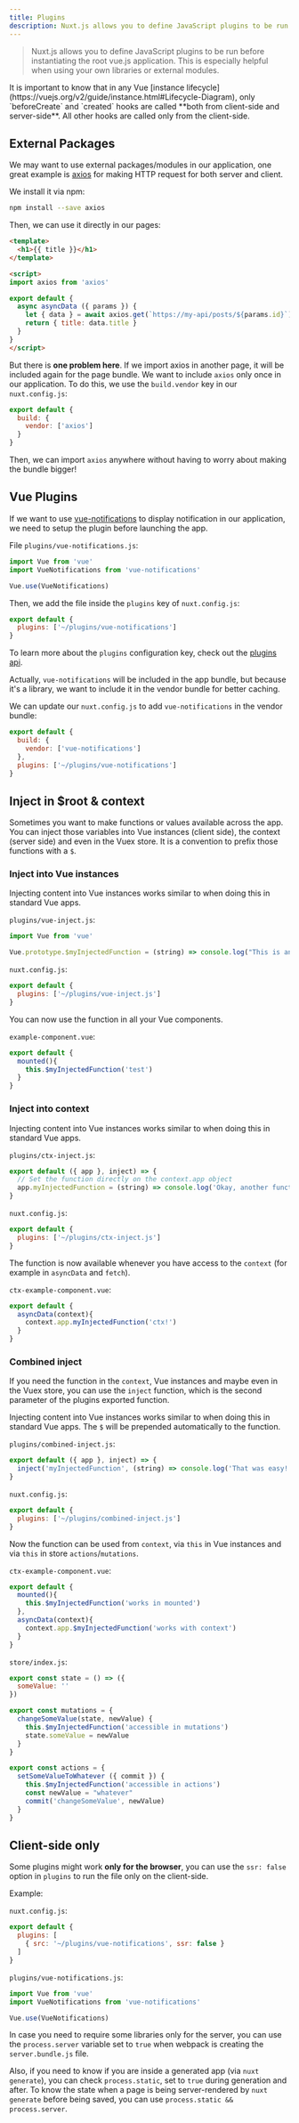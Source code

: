 ```yaml
---
title: Plugins
description: Nuxt.js allows you to define JavaScript plugins to be run before instantiating the root Vue.js Application. This is especially helpful when using your own libraries or external modules.
---
```


> Nuxt.js allows you to define JavaScript plugins to be run before instantiating the root vue.js application. This is especially helpful when using your own libraries or external modules.

<div class="Alert">It is important to know that in any Vue [instance lifecycle](https://vuejs.org/v2/guide/instance.html#Lifecycle-Diagram), only `beforeCreate` and `created` hooks are called **both from client-side and server-side**. All other hooks are called only from the client-side.</div>

## External Packages

We may want to use external packages/modules in our application, one great example is [axios](https://github.com/mzabriskie/axios) for making HTTP request for both server and client.

We install it via npm:

```bash
npm install --save axios
```

Then, we can use it directly in our pages:

```html
<template>
  <h1>{{ title }}</h1>
</template>

<script>
import axios from 'axios'

export default {
  async asyncData ({ params }) {
    let { data } = await axios.get(`https://my-api/posts/${params.id}`)
    return { title: data.title }
  }
}
</script>
```

But there is **one problem here**. If we import axios in another page, it will be included again for the page bundle. We want to include `axios` only once in our application. To do this, we use the `build.vendor` key in our `nuxt.config.js`:

```js
export default {
  build: {
    vendor: ['axios']
  }
}
```

Then, we can import `axios` anywhere without having to worry about making the bundle bigger!

## Vue Plugins

If we want to use [vue-notifications](https://github.com/se-panfilov/vue-notifications) to display notification in our application, we need to setup the plugin before launching the app.

File `plugins/vue-notifications.js`:

```js
import Vue from 'vue'
import VueNotifications from 'vue-notifications'

Vue.use(VueNotifications)
```

Then, we add the file inside the `plugins` key of `nuxt.config.js`:

```js
export default {
  plugins: ['~/plugins/vue-notifications']
}
```

To learn more about the `plugins` configuration key, check out the [plugins api](/api/configuration-plugins).

Actually, `vue-notifications` will be included in the app bundle, but because it's a library, we want to include it in the vendor bundle for better caching.

We can update our `nuxt.config.js` to add `vue-notifications` in the vendor bundle:

```js
export default {
  build: {
    vendor: ['vue-notifications']
  },
  plugins: ['~/plugins/vue-notifications']
}
```

## Inject in $root & context

Sometimes you want to make functions or values available across the app.
You can inject those variables into Vue instances (client side), the context (server side) and even in the Vuex store.
It is a convention to prefix those functions with a `$`.

### Inject into Vue instances

Injecting content into Vue instances works similar to when doing this in standard Vue apps.

`plugins/vue-inject.js`:

```js
import Vue from 'vue'

Vue.prototype.$myInjectedFunction = (string) => console.log("This is an example", string)
```

`nuxt.config.js`:

```js
export default {
  plugins: ['~/plugins/vue-inject.js']
}
```

You can now use the function in all your Vue components.

`example-component.vue`:

```js
export default {
  mounted(){
    this.$myInjectedFunction('test')
  }
}
```


### Inject into context

Injecting content into Vue instances works similar to when doing this in standard Vue apps.

`plugins/ctx-inject.js`:

```js
export default ({ app }, inject) => {
  // Set the function directly on the context.app object
  app.myInjectedFunction = (string) => console.log('Okay, another function', string)
}
```

`nuxt.config.js`:

```js
export default {
  plugins: ['~/plugins/ctx-inject.js']
}
```

The function is now available whenever you have access to the `context` (for example in `asyncData` and `fetch`).

`ctx-example-component.vue`:

```js
export default {
  asyncData(context){
    context.app.myInjectedFunction('ctx!')
  }
}
```

### Combined inject

If you need the function in the `context`, Vue instances and maybe even in the Vuex store, you can use the `inject` function, which is the second parameter of the plugins exported function.

Injecting content into Vue instances works similar to when doing this in standard Vue apps. The `$` will be prepended automatically to the function.

`plugins/combined-inject.js`:

```js
export default ({ app }, inject) => {
  inject('myInjectedFunction', (string) => console.log('That was easy!', string))
}
```

`nuxt.config.js`:

```js
export default {
  plugins: ['~/plugins/combined-inject.js']
}
```

Now the function can be used from `context`, via `this` in Vue instances and via `this` in store `actions`/`mutations`.

`ctx-example-component.vue`:

```js
export default {
  mounted(){
    this.$myInjectedFunction('works in mounted')
  },
  asyncData(context){
    context.app.$myInjectedFunction('works with context')
  }
}
```

`store/index.js`:

```js
export const state = () => ({
  someValue: ''
})

export const mutations = {
  changeSomeValue(state, newValue) {
    this.$myInjectedFunction('accessible in mutations')
    state.someValue = newValue
  }
}

export const actions = {
  setSomeValueToWhatever ({ commit }) {
    this.$myInjectedFunction('accessible in actions')
    const newValue = "whatever"
    commit('changeSomeValue', newValue)
  }
}

```



## Client-side only

Some plugins might work **only for the browser**, you can use the `ssr: false` option in `plugins` to run the file only on the client-side.

Example:

`nuxt.config.js`:

```js
export default {
  plugins: [
    { src: '~/plugins/vue-notifications', ssr: false }
  ]
}
```

`plugins/vue-notifications.js`:

```js
import Vue from 'vue'
import VueNotifications from 'vue-notifications'

Vue.use(VueNotifications)
```

In case you need to require some libraries only for the server, you can use the `process.server` variable set to `true` when webpack is creating the `server.bundle.js` file.

Also, if you need to know if you are inside a generated app (via `nuxt generate`), you can check `process.static`, set to `true` during generation and after. To know the state when a page is being server-rendered by `nuxt generate` before being saved, you can use `process.static && process.server`.
